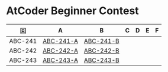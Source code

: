 # AtCoder Beginner Contest

| 回 | A | B | C | D | E | F |
|:---:|:---:|:---:|:---:|:---:|:---:|:---:|
| ABC-241 | [ABC-241-A](ABC-241-A.py) | [ABC-241-B](ABC-241-B.py) |  |  |  |  |
| ABC-242 | [ABC-242-A](ABC-242-A.py) | [ABC-242-B](ABC-242-B.py) |  |  |  |  |
| ABC-243 | [ABC-243-A](ABC-243-A.py) | [ABC-243-B](ABC-243-B.py) |  |  |  |  |

